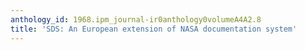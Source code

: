 ```yaml
---
anthology_id: 1968.ipm_journal-ir0anthology0volumeA4A2.8
title: 'SDS: An European extension of NASA documentation system'
---
```

